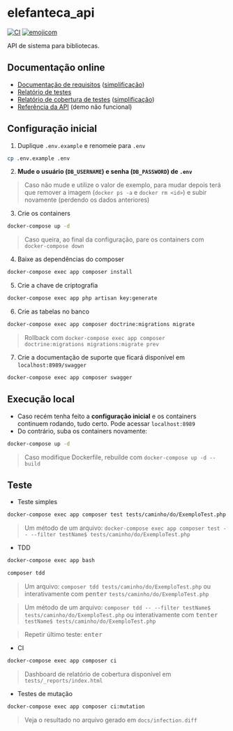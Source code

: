# elefanteca_api

[![CI](https://github.com/nenitf/elefanteca_api/actions/workflows/ci.yml/badge.svg)](https://github.com/nenitf/elefanteca_api/actions/workflows/ci.yml) [![emojicom](https://img.shields.io/badge/emojicom-%F0%9F%90%9B%20%F0%9F%86%95%20%F0%9F%92%AF%20%F0%9F%91%AE%20%F0%9F%86%98%20%F0%9F%92%A4-%23fff)](http://neni.dev/emojicom)

API de sistema para bibliotecas.

## Documentação online

- [Documentação de requisitos](https://neni.dev/elefanteca_api) ([simplificação](https://neni.dev/elefanteca_api/README.txt))
- [Relatório de testes](https://codepen.io/nenitf/full/GREQZRd?url=https://raw.githubusercontent.com/nenitf/elefanteca_api/gh-pages/phpunit-log.xml)
- [Relatório de cobertura de testes](https://neni.dev/elefanteca_api/coverage/dashboard.html) ([simplificação](https://neni.dev/elefanteca_api/coverage.txt))
- [Referência da API](https://neni.dev/elefanteca_api/swagger/index.html?url=https://neni.dev/elefanteca_api/swagger/openapi.yaml) (demo não funcional)

## Configuração inicial

1. Duplique `.env.example` e renomeie para `.env`
```sh
cp .env.example .env
```

2. **Mude o usuário (`DB_USERNAME`) e senha (`DB_PASSWORD`) de `.env`**
> Caso não mude e utilize o valor de exemplo, para mudar depois terá que remover a imagem (`docker ps -a` e `docker rm <id>`) e subir novamente (perdendo os dados anteriores)

3. Crie os containers
```sh
docker-compose up -d
```
> Caso queira, ao final da configuração, pare os containers com ``docker-compose down``

4. Baixe as dependências do composer
```sh
docker-compose exec app composer install
```

5. Crie a chave de criptografia
```sh
docker-compose exec app php artisan key:generate
```

6. Crie as tabelas no banco
```sh
docker-compose exec app composer doctrine:migrations migrate
```
> Rollback com ``docker-compose exec app composer doctrine:migrations migrations:migrate prev``

7. Crie a documentação de suporte que ficará disponível em `localhost:8989/swagger`
```sh
docker-compose exec app composer swagger
```

## Execução local

- Caso recém tenha feito a **configuração inicial** e os containers continuem rodando, tudo certo. Pode acessar ``localhost:8989``
- Do contrário, suba os containers novamente:
```sh
docker-compose up -d
```
> Caso modifique Dockerfile, rebuilde com ``docker-compose up -d --build``

## Teste

- Teste simples
```sh
docker-compose exec app composer test tests/caminho/do/ExemploTest.php
```
> Um método de um arquivo: ``docker-compose exec app composer test -- --filter testName$ tests/caminho/do/ExemploTest.php``

- TDD
```sh
docker-compose exec app bash
```
```sh
composer tdd
```
> Um arquivo: ``composer tdd tests/caminho/do/ExemploTest.php`` ou interativamente com <kbd>p</kbd><kbd>enter</kbd> ``tests/caminho/do/ExemploTest.php``

> Um método de um arquivo: ``composer tdd -- --filter testName$ tests/caminho/do/ExemploTest.php`` ou interativamente com <kbd>t</kbd><kbd>enter</kbd> ``testName$ tests/caminho/do/ExemploTest.php``

> Repetir último teste: <kbd>enter</kbd>

- CI
```sh
docker-compose exec app composer ci
```
> Dashboard de relatório de cobertura disponível em `tests/_reports/index.html`

- Testes de mutação
```sh
docker-compose exec app composer ci:mutation
```

> Veja o resultado no arquivo gerado em `docs/infection.diff`
